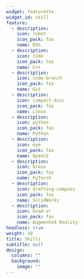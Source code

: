 ```yaml
---
widget: featurette
widget_id: skill
feature:
  - description: 
    icon: robot
    icon_pack: fas
    name: ROS
  - description: 
    icon: code
    icon_pack: fas
    name: C++
  - description:
    icon: code-branch
    icon_pack: fas
    name: Git
  - description:
    icon: compact-disc
    icon_pack: fas
    name: Linux
  - description: 
    icon: python
    icon_pack: fas
    name: Python
  - description: 
    icon: eye
    icon_pack: fas
    name: OpenCV
  - description: 
    icon: brain
    icon_pack: fas
    name: PyTorch
  - description: 
    icon: drafting-compass
    icon_pack: fas
    name: SolidWorks
  - description: 
    icon: head-vr
    icon_pack: fas
    name: Augmented Reality
headless: true
weight: 30
title: Skills
subtitle: null
design:
  columns: ""
  background:
    image: ""
---
```

